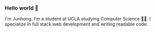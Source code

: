 ### Hello world 👋

I'm Junhong. I'm a student at UCLA studying Computer Science 👨‍💻. I specialize in full stack web development and writing readable code.
